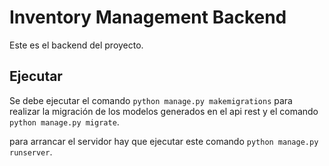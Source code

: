 # Inventory Management Backend

Este es el backend del proyecto.

## Ejecutar

Se debe ejecutar el comando `python manage.py makemigrations` para realizar la migración de los modelos generados en el api rest y el comando `python manage.py migrate`.

para arrancar el servidor hay que ejecutar este comando `python manage.py runserver`.
